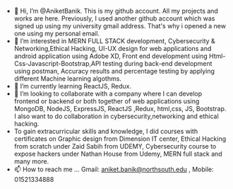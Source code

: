 - 👋 Hi, I’m @AniketBanik. This is my github account. All my projects and works are here. Previously, I used another github account which was signed up using my university gmail address. That's why i opened a new one using my personal email. 
- 👀 I’m interested in MERN FULL STACK development, Cybersecurity & Networking,Ethical Hacking, UI-UX design for web applications and android application using Adobe XD, Front end development using Html-Css-Javascript-Bootstrap,API testing during back-end development using postman, Accuracy results and percentage testing by applying different Machine learning algothms.
- 🌱 I’m currently learning ReactJS, Redux.
- 💞️ I’m looking to collaborate with a company where I can develop frontend or backend or both together of web applications using MongoDB, NodeJS, ExpressJS, ReactJS ,Redux, html,css, JS, Bootstrap. I also want to do collaboration in cybersecurity,networking and ethical hacking.
- To gain extracurricular skills and knowledge, I did courses with certificates on Graphic design from Dimension IT center, Ethical Hacking from scratch under Zaid Sabih from UDEMY, Cybersecurity course to expose hackers under Nathan House from Udemy, MERN full stack and many more. 
- 📫 How to reach me ...   Gmail: aniket.banik@northsouth.edu , Mobile: 01521334888

<!---
AniketBanik/AniketBanik is a ✨ special ✨ repository because its `README.md` (this file) appears on your GitHub profile.
You can click the Preview link to take a look at your changes.
--->
